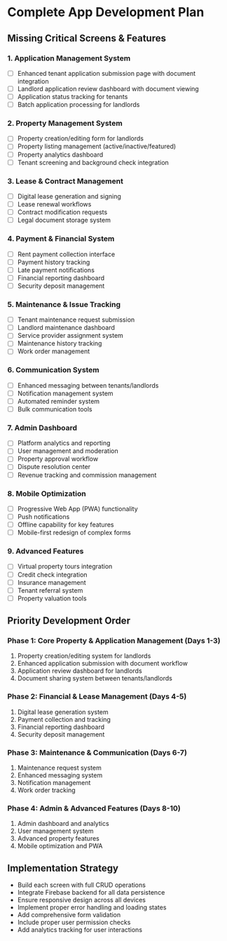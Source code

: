 # Complete App Development Plan

## Missing Critical Screens & Features

### 1. Application Management System
- [ ] Enhanced tenant application submission page with document integration
- [ ] Landlord application review dashboard with document viewing
- [ ] Application status tracking for tenants
- [ ] Batch application processing for landlords

### 2. Property Management System
- [ ] Property creation/editing form for landlords
- [ ] Property listing management (active/inactive/featured)
- [ ] Property analytics dashboard
- [ ] Tenant screening and background check integration

### 3. Lease & Contract Management
- [ ] Digital lease generation and signing
- [ ] Lease renewal workflows
- [ ] Contract modification requests
- [ ] Legal document storage system

### 4. Payment & Financial System
- [ ] Rent payment collection interface
- [ ] Payment history tracking
- [ ] Late payment notifications
- [ ] Financial reporting dashboard
- [ ] Security deposit management

### 5. Maintenance & Issue Tracking
- [ ] Tenant maintenance request submission
- [ ] Landlord maintenance dashboard
- [ ] Service provider assignment system
- [ ] Maintenance history tracking
- [ ] Work order management

### 6. Communication System
- [ ] Enhanced messaging between tenants/landlords
- [ ] Notification management system
- [ ] Automated reminder system
- [ ] Bulk communication tools

### 7. Admin Dashboard
- [ ] Platform analytics and reporting
- [ ] User management and moderation
- [ ] Property approval workflow
- [ ] Dispute resolution center
- [ ] Revenue tracking and commission management

### 8. Mobile Optimization
- [ ] Progressive Web App (PWA) functionality
- [ ] Push notifications
- [ ] Offline capability for key features
- [ ] Mobile-first redesign of complex forms

### 9. Advanced Features
- [ ] Virtual property tours integration
- [ ] Credit check integration
- [ ] Insurance management
- [ ] Tenant referral system
- [ ] Property valuation tools

## Priority Development Order

### Phase 1: Core Property & Application Management (Days 1-3)
1. Property creation/editing system for landlords
2. Enhanced application submission with document workflow
3. Application review dashboard for landlords
4. Document sharing system between tenants/landlords

### Phase 2: Financial & Lease Management (Days 4-5)
1. Digital lease generation system
2. Payment collection and tracking
3. Financial reporting dashboard
4. Security deposit management

### Phase 3: Maintenance & Communication (Days 6-7)
1. Maintenance request system
2. Enhanced messaging system
3. Notification management
4. Work order tracking

### Phase 4: Admin & Advanced Features (Days 8-10)
1. Admin dashboard and analytics
2. User management system
3. Advanced property features
4. Mobile optimization and PWA

## Implementation Strategy

- Build each screen with full CRUD operations
- Integrate Firebase backend for all data persistence
- Ensure responsive design across all devices
- Implement proper error handling and loading states
- Add comprehensive form validation
- Include proper user permission checks
- Add analytics tracking for user interactions
